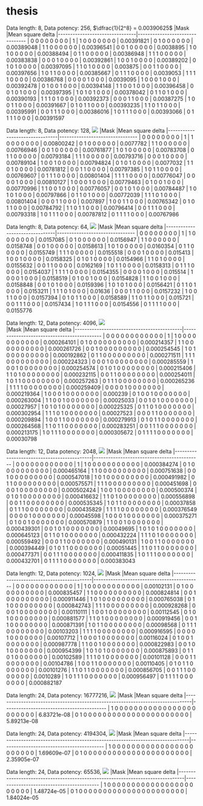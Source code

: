 # thesis

Data length: 8, Data potency: 256, $\dfrac{1}{2^8} = 0.00390625$ 
|Mask                            |Mean square delta
|--------------------------------|--------------------------------
|  0  0  0  0  0  0  0  0        |                               1
|  1  0  0  0  0  0  0  0        |                      0.00391821
|  0  1  0  0  0  0  0  0        |                      0.00389048
|  1  1  0  0  0  0  0  0        |                      0.00396541
|  0  0  1  0  0  0  0  0        |                       0.0038895
|  1  0  1  0  0  0  0  0        |                      0.00388494
|  0  1  1  0  0  0  0  0        |                      0.00386948
|  1  1  1  0  0  0  0  0        |                      0.00383838
|  0  0  0  1  0  0  0  0        |                      0.00392861
|  1  0  0  1  0  0  0  0        |                      0.00389202
|  0  1  0  1  0  0  0  0        |                      0.00397095
|  1  1  0  1  0  0  0  0        |                        0.003875
|  0  0  1  1  0  0  0  0        |                      0.00397656
|  1  0  1  1  0  0  0  0        |                      0.00385667
|  0  1  1  1  0  0  0  0        |                       0.0039053
|  1  1  1  1  0  0  0  0        |                      0.00386768
|  0  0  0  0  1  0  0  0        |                       0.0039095
|  1  0  0  0  1  0  0  0        |                      0.00392478
|  0  1  0  0  1  0  0  0        |                      0.00394148
|  1  1  0  0  1  0  0  0        |                      0.00396458
|  0  0  1  0  1  0  0  0        |                      0.00397395
|  1  0  1  0  1  0  0  0        |                      0.00378042
|  0  1  1  0  1  0  0  0        |                      0.00390193
|  1  1  1  0  1  0  0  0        |                      0.00392373
|  0  0  0  1  1  0  0  0        |                      0.00387275
|  1  0  0  1  1  0  0  0        |                      0.00391667
|  0  1  0  1  1  0  0  0        |                      0.00393235
|  1  1  0  1  1  0  0  0        |                      0.00395991
|  0  0  1  1  1  0  0  0        |                      0.00386016
|  1  0  1  1  1  0  0  0        |                      0.00393066
|  0  1  1  1  1  0  0  0        |                      0.00391597


Data length: 8, Data potency: 128, <img src="https://render.githubusercontent.com/render/math?math=\dfrac{1}{2^7} = 0.0078125"> 
|Mask                            |Mean square delta
|--------------------------------|--------------------------------
|  0  0  0  0  0  0  0  0        |                               1
|  1  0  0  0  0  0  0  0        |                      0.00800242
|  0  1  0  0  0  0  0  0        |                       0.0077782
|  1  1  0  0  0  0  0  0        |                      0.00766946
|  0  0  1  0  0  0  0  0        |                      0.00761877
|  1  0  1  0  0  0  0  0        |                      0.00783708
|  0  1  1  0  0  0  0  0        |                      0.00793184
|  1  1  1  0  0  0  0  0        |                      0.00793716
|  0  0  0  1  0  0  0  0        |                      0.00789104
|  1  0  0  1  0  0  0  0        |                      0.00794824
|  0  1  0  1  0  0  0  0        |                       0.0077032
|  1  1  0  1  0  0  0  0        |                      0.00781812
|  0  0  1  1  0  0  0  0        |                      0.00797385
|  1  0  1  1  0  0  0  0        |                      0.00769607
|  0  1  1  1  0  0  0  0        |                      0.00801404
|  1  1  1  1  0  0  0  0        |                      0.00776047
|  0  0  0  0  1  0  0  0        |                      0.00810127
|  1  0  0  0  1  0  0  0        |                      0.00779463
|  0  1  0  0  1  0  0  0        |                      0.00770996
|  1  1  0  0  1  0  0  0        |                      0.00776057
|  0  0  1  0  1  0  0  0        |                      0.00784487
|  1  0  1  0  1  0  0  0        |                      0.00797866
|  0  1  1  0  1  0  0  0        |                      0.00772039
|  1  1  1  0  1  0  0  0        |                      0.00801404
|  0  0  0  1  1  0  0  0        |                        0.007897
|  1  0  0  1  1  0  0  0        |                      0.00765342
|  0  1  0  1  1  0  0  0        |                      0.00784792
|  1  1  0  1  1  0  0  0        |                      0.00796414
|  0  0  1  1  1  0  0  0        |                      0.00793318
|  1  0  1  1  1  0  0  0        |                      0.00787812
|  0  1  1  1  1  0  0  0        |                      0.00767986

Data length: 8, Data potency: 64, <img src="https://render.githubusercontent.com/render/math?math=\dfrac{1}{2^6} = 0.015625"> 
|Mask                            |Mean square delta
|--------------------------------|--------------------------------
|  0  0  0  0  0  0  0  0        |                               1
|  1  0  0  0  0  0  0  0        |                       0.0157085
|  0  1  0  0  0  0  0  0        |                       0.0156947
|  1  1  0  0  0  0  0  0        |                       0.0158748
|  0  0  1  0  0  0  0  0        |                       0.0158613
|  1  0  1  0  0  0  0  0        |                       0.0160354
|  0  1  1  0  0  0  0  0        |                       0.0155749
|  1  1  1  0  0  0  0  0        |                       0.0155518
|  0  0  0  1  0  0  0  0        |                        0.015413
|  1  0  0  1  0  0  0  0        |                       0.0158325
|  0  1  0  1  0  0  0  0        |                       0.0154966
|  1  1  0  1  0  0  0  0        |                       0.0155632
|  0  0  1  1  0  0  0  0        |                       0.0162169
|  1  0  1  1  0  0  0  0        |                       0.0158313
|  0  1  1  1  0  0  0  0        |                       0.0154037
|  1  1  1  1  0  0  0  0        |                       0.0154355
|  0  0  0  0  1  0  0  0        |                        0.015514
|  1  0  0  0  1  0  0  0        |                       0.0158519
|  0  1  0  0  1  0  0  0        |                       0.0154828
|  1  1  0  0  1  0  0  0        |                       0.0158848
|  0  0  1  0  1  0  0  0        |                       0.0159396
|  1  0  1  0  1  0  0  0        |                       0.0156421
|  0  1  1  0  1  0  0  0        |                       0.0153211
|  1  1  1  0  1  0  0  0        |                         0.01636
|  0  0  0  1  1  0  0  0        |                       0.0157232
|  1  0  0  1  1  0  0  0        |                       0.0157394
|  0  1  0  1  1  0  0  0        |                       0.0158589
|  1  1  0  1  1  0  0  0        |                        0.015721
|  0  0  1  1  1  0  0  0        |                       0.0157434
|  1  0  1  1  1  0  0  0        |                       0.0154556
|  0  1  1  1  1  0  0  0        |                       0.0155776


Data length: 12, Data potency: 4096, <img src="https://render.githubusercontent.com/render/math?math=\dfrac{1}{2^{12}} \approx 0.0002441406">  
|Mask                                        |Mean square delta
|--------------------------------------------|--------------------------------------------
|  0  0  0  0  0  0  0  0  0  0  0  0        |                                         1
|  1  0  0  0  0  0  0  0  0  0  0  0        |                               0.000264101
|  0  1  0  0  0  0  0  0  0  0  0  0        |                               0.000214357
|  1  1  0  0  0  0  0  0  0  0  0  0        |                               0.000261726
|  0  0  1  0  0  0  0  0  0  0  0  0        |                               0.000254545
|  1  0  1  0  0  0  0  0  0  0  0  0        |                               0.000192862
|  0  1  1  0  0  0  0  0  0  0  0  0        |                               0.000271511
|  1  1  1  0  0  0  0  0  0  0  0  0        |                               0.000224323
|  0  0  0  1  0  0  0  0  0  0  0  0        |                               0.000285559
|  1  0  0  1  0  0  0  0  0  0  0  0        |                               0.000254574
|  0  1  0  1  0  0  0  0  0  0  0  0        |                               0.000215406
|  1  1  0  1  0  0  0  0  0  0  0  0        |                               0.000232115
|  0  0  1  1  0  0  0  0  0  0  0  0        |                               0.000254011
|  1  0  1  1  0  0  0  0  0  0  0  0        |                               0.000257263
|  0  1  1  1  0  0  0  0  0  0  0  0        |                               0.000265236
|  1  1  1  1  0  0  0  0  0  0  0  0        |                               0.000259409
|  0  0  0  0  1  0  0  0  0  0  0  0        |                               0.000219364
|  1  0  0  0  1  0  0  0  0  0  0  0        |                                  0.000239
|  0  1  0  0  1  0  0  0  0  0  0  0        |                               0.000263004
|  1  1  0  0  1  0  0  0  0  0  0  0        |                                0.00025033
|  0  0  1  0  1  0  0  0  0  0  0  0        |                                0.00027957
|  1  0  1  0  1  0  0  0  0  0  0  0        |                               0.000225325
|  0  1  1  0  1  0  0  0  0  0  0  0        |                               0.000302954
|  1  1  1  0  1  0  0  0  0  0  0  0        |                                0.00027523
|  0  0  0  1  1  0  0  0  0  0  0  0        |                               0.000209894
|  1  0  0  1  1  0  0  0  0  0  0  0        |                               0.000279913
|  0  1  0  1  1  0  0  0  0  0  0  0        |                               0.000264568
|  1  1  0  1  1  0  0  0  0  0  0  0        |                               0.000283251
|  0  0  1  1  1  0  0  0  0  0  0  0        |                               0.000213175
|  1  0  1  1  1  0  0  0  0  0  0  0        |                               0.000305672
|  0  1  1  1  1  0  0  0  0  0  0  0        |                                0.00030798

Data length: 12, Data potency: 2048, <img src="https://render.githubusercontent.com/render/math?math=\dfrac{1}{2^{11}} \approx 0.0004882813"> 
|Mask                                        |Mean square delta
|--------------------------------------------|--------------------------------------------
|  0  0  0  0  0  0  0  0  0  0  0  0        |                                         1
|  1  0  0  0  0  0  0  0  0  0  0  0        |                               0.000384274
|  0  1  0  0  0  0  0  0  0  0  0  0        |                               0.000465164
|  1  1  0  0  0  0  0  0  0  0  0  0        |                               0.000751638
|  0  0  1  0  0  0  0  0  0  0  0  0        |                               0.000547018
|  1  0  1  0  0  0  0  0  0  0  0  0        |                               0.000491982
|  0  1  1  0  0  0  0  0  0  0  0  0        |                               0.000575571
|  1  1  1  0  0  0  0  0  0  0  0  0        |                               0.000451698
|  0  0  0  1  0  0  0  0  0  0  0  0        |                               0.000502424
|  1  0  0  1  0  0  0  0  0  0  0  0        |                               0.000500374
|  0  1  0  1  0  0  0  0  0  0  0  0        |                               0.000416632
|  1  1  0  1  0  0  0  0  0  0  0  0        |                               0.000556898
|  0  0  1  1  0  0  0  0  0  0  0  0        |                               0.000535345
|  1  0  1  1  0  0  0  0  0  0  0  0        |                                0.00037858
|  0  1  1  1  0  0  0  0  0  0  0  0        |                               0.000435829
|  1  1  1  1  0  0  0  0  0  0  0  0        |                               0.000376549
|  0  0  0  0  1  0  0  0  0  0  0  0        |                                0.00045598
|  1  0  0  0  1  0  0  0  0  0  0  0        |                               0.000375271
|  0  1  0  0  1  0  0  0  0  0  0  0        |                               0.000570879
|  1  1  0  0  1  0  0  0  0  0  0  0        |                               0.000439301
|  0  0  1  0  1  0  0  0  0  0  0  0        |                                0.00049695
|  1  0  1  0  1  0  0  0  0  0  0  0        |                               0.000645123
|  0  1  1  0  1  0  0  0  0  0  0  0        |                               0.000432224
|  1  1  1  0  1  0  0  0  0  0  0  0        |                               0.000559492
|  0  0  0  1  1  0  0  0  0  0  0  0        |                               0.000490131
|  1  0  0  1  1  0  0  0  0  0  0  0        |                               0.000394449
|  0  1  0  1  1  0  0  0  0  0  0  0        |                                0.00051445
|  1  1  0  1  1  0  0  0  0  0  0  0        |                               0.000477371
|  0  0  1  1  1  0  0  0  0  0  0  0        |                               0.000411835
|  1  0  1  1  1  0  0  0  0  0  0  0        |                               0.000432701
|  0  1  1  1  1  0  0  0  0  0  0  0        |                               0.000383043

Data length: 12, Data potency: 1024, <img src="https://render.githubusercontent.com/render/math?math=\dfrac{1}{2^{10}} = 0.0009765625"> 
|Mask                                        |Mean square delta
|--------------------------------------------|--------------------------------------------
|  0  0  0  0  0  0  0  0  0  0  0  0        |                                         1
|  1  0  0  0  0  0  0  0  0  0  0  0        |                                0.00102131
|  0  1  0  0  0  0  0  0  0  0  0  0        |                               0.000835457
|  1  1  0  0  0  0  0  0  0  0  0  0        |                               0.000824814
|  0  0  1  0  0  0  0  0  0  0  0  0        |                               0.000911446
|  1  0  1  0  0  0  0  0  0  0  0  0        |                               0.000765038
|  0  1  1  0  0  0  0  0  0  0  0  0        |                               0.000842743
|  1  1  1  0  0  0  0  0  0  0  0  0        |                               0.000928268
|  0  0  0  1  0  0  0  0  0  0  0  0        |                                0.00110111
|  1  0  0  1  0  0  0  0  0  0  0  0        |                                0.00112545
|  0  1  0  1  0  0  0  0  0  0  0  0        |                               0.000881577
|  1  1  0  1  0  0  0  0  0  0  0  0        |                               0.000919456
|  0  0  1  1  0  0  0  0  0  0  0  0        |                               0.000871391
|  1  0  1  1  0  0  0  0  0  0  0  0        |                                0.00098568
|  0  1  1  1  0  0  0  0  0  0  0  0        |                                0.00103203
|  1  1  1  1  0  0  0  0  0  0  0  0        |                               0.000916595
|  0  0  0  0  1  0  0  0  0  0  0  0        |                                0.00107712
|  1  0  0  0  1  0  0  0  0  0  0  0        |                                0.00116024
|  0  1  0  0  1  0  0  0  0  0  0  0        |                               0.000987778
|  1  1  0  0  1  0  0  0  0  0  0  0        |                               0.000822983
|  0  0  1  0  1  0  0  0  0  0  0  0        |                               0.000954399
|  1  0  1  0  1  0  0  0  0  0  0  0        |                               0.000875893
|  0  1  1  0  1  0  0  0  0  0  0  0        |                                0.00102589
|  1  1  1  0  1  0  0  0  0  0  0  0        |                                0.00101128
|  0  0  0  1  1  0  0  0  0  0  0  0        |                                0.00104786
|  1  0  0  1  1  0  0  0  0  0  0  0        |                                0.00110405
|  0  1  0  1  1  0  0  0  0  0  0  0        |                                0.00101276
|  1  1  0  1  1  0  0  0  0  0  0  0        |                               0.000856705
|  0  0  1  1  1  0  0  0  0  0  0  0        |                                 0.0010289
|  1  0  1  1  1  0  0  0  0  0  0  0        |                               0.000956497
|  0  1  1  1  1  0  0  0  0  0  0  0        |                               0.000882187

Data length: 24, Data potency: 16777216, <img src="https://render.githubusercontent.com/render/math?math=\dfrac{1}{2^{24}} \approx 5.96046e-08">
|Mask                                                                            |Mean square delta
|--------------------------------------------------------------------------------|------------------------------------------
|  1  0  0  0  0  0  0  0  0  0  0  0  0  0  0  0  0  0  0  0  0  0  0  0        |                               6.83721e-08
|  0  1  0  0  0  0  0  0  0  0  0  0  0  0  0  0  0  0  0  0  0  0  0  0        |                               5.89213e-08

Data length: 24, Data potency: 4194304, <img src="https://render.githubusercontent.com/render/math?math=\dfrac{1}{2^{22}} \approx 2.38419e-07"> 
|Mask                                                                            |Mean square delta
|--------------------------------------------------------------------------------|------------------------------------------
|  1  0  0  0  0  0  0  0  0  0  0  0  0  0  0  0  0  0  0  0  0  0  0  0        |                               1.69609e-07
|  0  1  0  0  0  0  0  0  0  0  0  0  0  0  0  0  0  0  0  0  0  0  0  0        |                               2.35905e-07

Data length: 24, Data potency: 65536, <img src="https://render.githubusercontent.com/render/math?math=\dfrac{1}{2^{16}} \approx 1.52588e-05"> 
|Mask                                                                            |Mean square delta
|--------------------------------------------------------------------------------|------------------------------------------
|  1  0  0  0  0  0  0  0  0  0  0  0  0  0  0  0  0  0  0  0  0  0  0  0        |                               1.48724e-05
|  0  1  0  0  0  0  0  0  0  0  0  0  0  0  0  0  0  0  0  0  0  0  0  0        |                               1.84024e-05